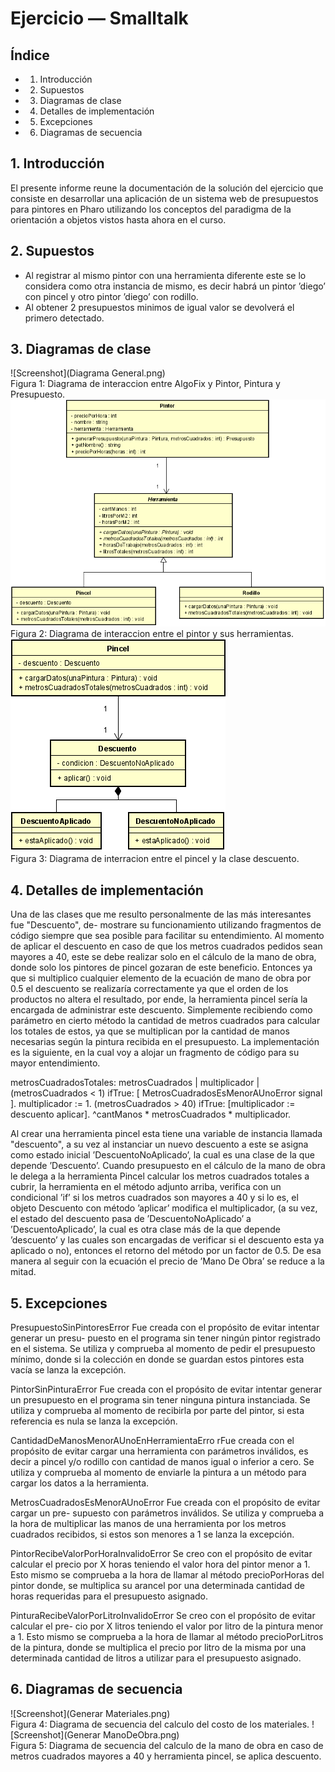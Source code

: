 # Ejercicio — Smalltalk

## Índice

- 1. Introducción
- 2. Supuestos
- 3. Diagramas de clase
- 4. Detalles de implementación
- 5. Excepciones
- 6. Diagramas de secuencia


## 1. Introducción

El presente informe reune la documentación de la solución del ejercicio que consiste en desarrollar 
una aplicación de un sistema web de presupuestos para pintores en Pharo utilizando los conceptos del 
paradigma de la orientación a objetos vistos hasta ahora en el curso.

## 2. Supuestos

- Al registrar al mismo pintor con una herramienta diferente este se lo considera como otra
instancia de mismo, es decir habrá un pintor ’diego’ con pincel y otro pintor ’diego’ con rodillo.
- Al obtener 2 presupuestos minimos de igual valor se devolverá el primero detectado.

## 3. Diagramas de clase

![Screenshot](Diagrama General.png)  
Figura 1: Diagrama de interaccion entre AlgoFix y Pintor, Pintura y Presupuesto.
![Screenshot](DiagramaDelPintor.png)  
Figura 2: Diagrama de interaccion entre el pintor y sus herramientas.
![Screenshot](DiagramaDelDescuento.png)  
Figura 3: Diagrama de interracion entre el pincel y la clase descuento.


## 4. Detalles de implementación

Una de las clases que me resulto personalmente de las más interesantes fue "Descuento", de-
mostrare su funcionamiento utilizando fragmentos de código siempre que sea posible para facilitar
su entendimiento.
Al momento de aplicar el descuento en caso de que los metros cuadrados pedidos sean mayores a
40, este se debe realizar solo en el cálculo de la mano de obra, donde solo los pintores de pincel
gozaran de este beneficio. Entonces ya que si multiplico cualquier elemento de la ecuación de mano
de obra por 0.5 el descuento se realizaría correctamente ya que el orden de los productos no altera
el resultado, por ende, la herramienta pincel sería la encargada de administrar este descuento.
Simplemente recibiendo como parámetro en cierto método la cantidad de metros cuadrados para
calcular los totales de estos, ya que se multiplican por la cantidad de manos necesarias según la
pintura recibida en el presupuesto.
La implementación es la siguiente, en la cual voy a alojar un fragmento de código para su mayor
entendimiento.

metrosCuadradosTotales: metrosCuadrados
| multiplicador |
(metrosCuadrados < 1) ifTrue: [ MetrosCuadradosEsMenorAUnoError signal ].
multiplicador := 1.
(metrosCuadrados > 40) ifTrue: [multiplicador := descuento aplicar].
^cantManos * metrosCuadrados * multiplicador.

Al crear una herramienta pincel esta tiene una variable de instancia llamada "descuento", a su
vez al instanciar un nuevo descuento a este se asigna como estado inicial ’DescuentoNoAplicado’,
la cual es una clase de la que depende ’Descuento’. Cuando presupuesto en el cálculo de la mano de
obra le delega a la herramienta Pincel calcular los metros cuadrados totales a cubrir, la herramienta
en el método adjunto arriba, verifica con un condicional ’if’ si los metros cuadrados son mayores
a 40 y si lo es, el objeto Descuento con método ’aplicar’ modifica el multiplicador, (a su vez, el
estado del descuento pasa de ’DescuentoNoAplicado’ a ’DescuentoAplicado’, la cual es otra clase
más de la que depende ’descuento’ y las cuales son encargadas de verificar si el descuento esta ya
aplicado o no), entonces el retorno del método por un factor de 0.5. De esa manera al seguir con
la ecuación el precio de ’Mano De Obra’ se reduce a la mitad.

## 5. Excepciones

PresupuestoSinPintoresError Fue creada con el propósito de evitar intentar generar un presu-
puesto en el programa sin tener ningún pintor registrado en el sistema. Se utiliza y comprueba
al momento de pedir el presupuesto mínimo, donde si la colección en donde se guardan estos
pintores esta vacía se lanza la excepción.

PintorSinPinturaError Fue creada con el propósito de evitar intentar generar un presupuesto
en el programa sin tener ninguna pintura instanciada. Se utiliza y comprueba al momento
de recibirla por parte del pintor, si esta referencia es nula se lanza la excepción.

CantidadDeManosMenorAUnoEnHerramientaErro rFue creada con el propósito de evitar
cargar una herramienta con parámetros inválidos, es decir a pincel y/o rodillo con cantidad
de manos igual o inferior a cero. Se utiliza y comprueba al momento de enviarle la pintura
a un método para cargar los datos a la herramienta.

MetrosCuadradosEsMenorAUnoError Fue creada con el propósito de evitar cargar un pre-
supuesto con parámetros inválidos. Se utiliza y comprueba a la hora de multiplicar las manos
de una herramienta por los metros cuadrados recibidos, si estos son menores a 1 se lanza la
excepción.


PintorRecibeValorPorHoraInvalidoError Se creo con el propósito de evitar calcular el precio
por X horas teniendo el valor hora del pintor menor a 1. Esto mismo se comprueba a la hora
de llamar al método precioPorHoras del pintor donde, se multiplica su arancel por una
determinada cantidad de horas requeridas para el presupuesto asignado.

PinturaRecibeValorPorLitroInvalidoError Se creo con el propósito de evitar calcular el pre-
cio por X litros teniendo el valor por litro de la pintura menor a 1. Esto mismo se comprueba
a la hora de llamar al método precioPorLitros de la pintura, donde se multiplica el precio
por litro de la misma por una determinada cantidad de litros a utilizar para el presupuesto
asignado.

## 6. Diagramas de secuencia

![Screenshot](Generar Materiales.png)  
Figura 4: Diagrama de secuencia del calculo del costo de los materiales.
![Screenshot](Generar ManoDeObra.png)  
Figura 5: Diagrama de secuencia del calculo de la mano de obra en caso de metros cuadrados
mayores a 40 y herramienta pincel, se aplica descuento.
